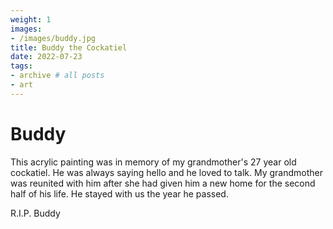 ```yaml
---
weight: 1
images:
- /images/buddy.jpg
title: Buddy the Cockatiel
date: 2022-07-23
tags:
- archive # all posts
- art
---
```


# Buddy 
This acrylic painting was in memory of my grandmother's 27 year old cockatiel. He was always saying hello and he loved to talk. My grandmother was reunited with him after she had given him a new home for the second half of his life. He stayed with us the year he passed.

R.I.P. Buddy

